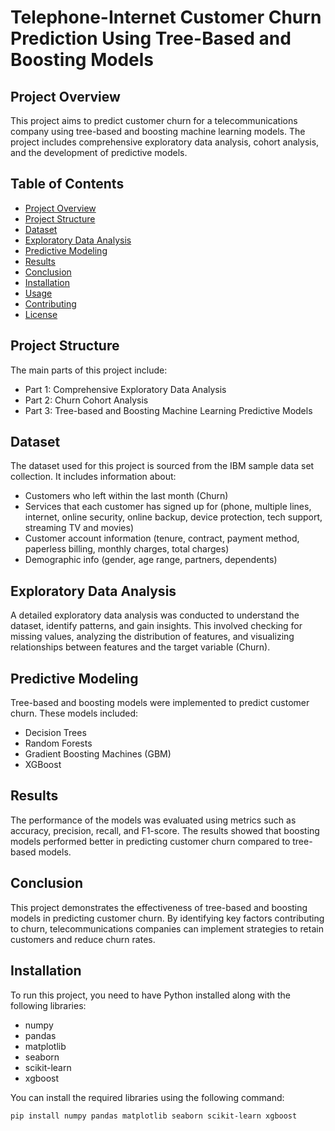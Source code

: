 # Telephone-Internet Customer Churn Prediction Using Tree-Based and Boosting Models

## Project Overview
This project aims to predict customer churn for a telecommunications company using tree-based and boosting machine learning models. The project includes comprehensive exploratory data analysis, cohort analysis, and the development of predictive models.

## Table of Contents
- [Project Overview](#project-overview)
- [Project Structure](#project-structure)
- [Dataset](#dataset)
- [Exploratory Data Analysis](#exploratory-data-analysis)
- [Predictive Modeling](#predictive-modeling)
- [Results](#results)
- [Conclusion](#conclusion)
- [Installation](#installation)
- [Usage](#usage)
- [Contributing](#contributing)
- [License](#license)

## Project Structure
The main parts of this project include:
- Part 1: Comprehensive Exploratory Data Analysis
- Part 2: Churn Cohort Analysis
- Part 3: Tree-based and Boosting Machine Learning Predictive Models

## Dataset
The dataset used for this project is sourced from the IBM sample data set collection. It includes information about:
- Customers who left within the last month (Churn)
- Services that each customer has signed up for (phone, multiple lines, internet, online security, online backup, device protection, tech support, streaming TV and movies)
- Customer account information (tenure, contract, payment method, paperless billing, monthly charges, total charges)
- Demographic info (gender, age range, partners, dependents)

## Exploratory Data Analysis
A detailed exploratory data analysis was conducted to understand the dataset, identify patterns, and gain insights. This involved checking for missing values, analyzing the distribution of features, and visualizing relationships between features and the target variable (Churn).

## Predictive Modeling
Tree-based and boosting models were implemented to predict customer churn. These models included:
- Decision Trees
- Random Forests
- Gradient Boosting Machines (GBM)
- XGBoost

## Results
The performance of the models was evaluated using metrics such as accuracy, precision, recall, and F1-score. The results showed that boosting models performed better in predicting customer churn compared to tree-based models.

## Conclusion
This project demonstrates the effectiveness of tree-based and boosting models in predicting customer churn. By identifying key factors contributing to churn, telecommunications companies can implement strategies to retain customers and reduce churn rates.

## Installation
To run this project, you need to have Python installed along with the following libraries:
- numpy
- pandas
- matplotlib
- seaborn
- scikit-learn
- xgboost

You can install the required libraries using the following command:
```bash
pip install numpy pandas matplotlib seaborn scikit-learn xgboost
